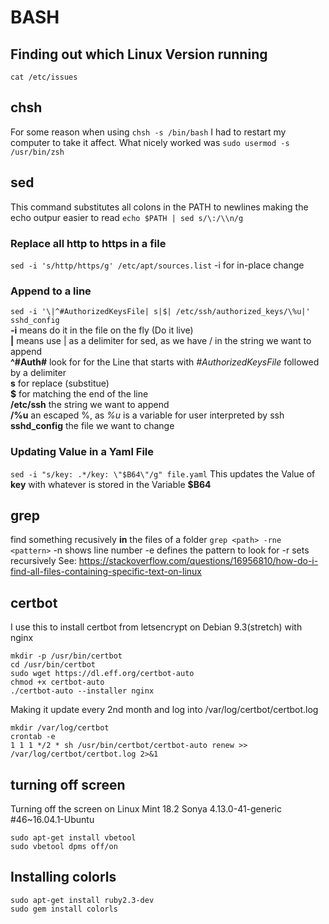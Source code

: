 # BASH
## Finding out which Linux Version running
```cat /etc/issues```
## chsh 
For some reason when using ```chsh -s /bin/bash``` I had to restart my computer to take it affect. What nicely worked was ```sudo usermod -s /usr/bin/zsh```

## sed
This command substitutes all colons in the PATH to newlines making the echo outpur easier to read
```echo $PATH | sed s/\:/\\n/g```

### Replace all http to https in a file
```sed -i 's/http/https/g' /etc/apt/sources.list```
-i for in-place change

### Append to a line
```sed -i '\|^#AuthorizedKeysFile| s|$| /etc/ssh/authorized_keys/\%u|' sshd_config```  
**-i** means do it in the file on the fly (Do it live)  
**\|** means use | as a delimiter for sed, as we have / in the string we want to append  
**^#Auth#** look for for the Line that starts with *#AuthorizedKeysFile* followed by a delimiter  
**s** for replace (substitue)  
**$** for matching the end of the line  
**/etc/ssh** the string we want to append  
**/\%u** an escaped %, as _%u_ is a variable for user interpreted by ssh  
**sshd_config** the file we want to change  

### Updating Value in a Yaml File
```sed -i "s/key: .*/key: \"$B64\"/g" file.yaml```
This updates the Value of __key__ with whatever is stored in the Variable __$B64__ 
## grep
find something recusively **in** the files of a folder
```grep <path> -rne <pattern>```
-n shows line number
-e defines the pattern to look for
-r sets recursively
See: https://stackoverflow.com/questions/16956810/how-do-i-find-all-files-containing-specific-text-on-linux


## certbot 
I use this to install certbot from letsencrypt on Debian 9.3(stretch) with nginx
```
mkdir -p /usr/bin/certbot
cd /usr/bin/certbot
sudo wget https://dl.eff.org/certbot-auto
chmod +x certbot-auto
./certbot-auto --installer nginx
```
Making it update every 2nd month and log into /var/log/certbot/certbot.log
```
mkdir /var/log/certbot
crontab -e
1 1 1 */2 * sh /usr/bin/certbot/certbot-auto renew >> /var/log/certbot/certbot.log 2>&1
```
## turning off screen
Turning off the screen on Linux Mint 18.2 Sonya 
4.13.0-41-generic #46~16.04.1-Ubuntu
```
sudo apt-get install vbetool
sudo vbetool dpms off/on
``` 
## Installing colorls
```
sudo apt-get install ruby2.3-dev
sudo gem install colorls
```
